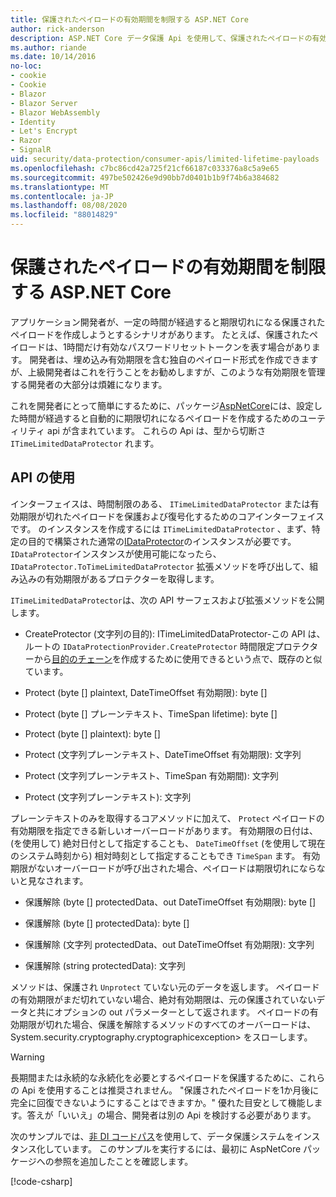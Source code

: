 ```yaml
---
title: 保護されたペイロードの有効期間を制限する ASP.NET Core
author: rick-anderson
description: ASP.NET Core データ保護 Api を使用して、保護されたペイロードの有効期間を制限する方法について説明します。
ms.author: riande
ms.date: 10/14/2016
no-loc:
- cookie
- Cookie
- Blazor
- Blazor Server
- Blazor WebAssembly
- Identity
- Let's Encrypt
- Razor
- SignalR
uid: security/data-protection/consumer-apis/limited-lifetime-payloads
ms.openlocfilehash: c7bc86cd42a725f21cf66187c033376a8c5a9e65
ms.sourcegitcommit: 497be502426e9d90bb7d0401b1b9f74b6a384682
ms.translationtype: MT
ms.contentlocale: ja-JP
ms.lasthandoff: 08/08/2020
ms.locfileid: "88014829"
---
```

# <a name="limit-the-lifetime-of-protected-payloads-in-aspnet-core"></a>保護されたペイロードの有効期間を制限する ASP.NET Core

アプリケーション開発者が、一定の時間が経過すると期限切れになる保護されたペイロードを作成しようとするシナリオがあります。 たとえば、保護されたペイロードは、1時間だけ有効なパスワードリセットトークンを表す場合があります。 開発者は、埋め込み有効期限を含む独自のペイロード形式を作成できますが、上級開発者はこれを行うことをお勧めしますが、このような有効期限を管理する開発者の大部分は煩雑になります。

これを開発者にとって簡単にするために、パッケージ[AspNetCore](https://www.nuget.org/packages/Microsoft.AspNetCore.DataProtection.Extensions/)には、設定した時間が経過すると自動的に期限切れになるペイロードを作成するためのユーティリティ api が含まれています。 これらの Api は、型から切断さ `ITimeLimitedDataProtector` れます。

## <a name="api-usage"></a>API の使用

インターフェイスは、時間制限のある、 `ITimeLimitedDataProtector` または有効期限が切れたペイロードを保護および復号化するためのコアインターフェイスです。 のインスタンスを作成するには `ITimeLimitedDataProtector` 、まず、特定の目的で構築された通常の[IDataProtector](xref:security/data-protection/consumer-apis/overview)のインスタンスが必要です。 `IDataProtector`インスタンスが使用可能になったら、 `IDataProtector.ToTimeLimitedDataProtector` 拡張メソッドを呼び出して、組み込みの有効期限があるプロテクターを取得します。

`ITimeLimitedDataProtector`は、次の API サーフェスおよび拡張メソッドを公開します。

* CreateProtector (文字列の目的): ITimeLimitedDataProtector-この API は、ルートの `IDataProtectionProvider.CreateProtector` 時間限定プロテクターから[目的のチェーン](xref:security/data-protection/consumer-apis/purpose-strings)を作成するために使用できるという点で、既存のと似ています。

* Protect (byte [] plaintext, DateTimeOffset 有効期限): byte []

* Protect (byte [] プレーンテキスト、TimeSpan lifetime): byte []

* Protect (byte [] plaintext): byte []

* Protect (文字列プレーンテキスト、DateTimeOffset 有効期限): 文字列

* Protect (文字列プレーンテキスト、TimeSpan 有効期間): 文字列

* Protect (文字列プレーンテキスト): 文字列

プレーンテキストのみを取得するコアメソッドに加えて、 `Protect` ペイロードの有効期限を指定できる新しいオーバーロードがあります。 有効期限の日付は、(を使用して) 絶対日付として指定することも、 `DateTimeOffset` (を使用して現在のシステム時刻から) 相対時刻として指定することもでき `TimeSpan` ます。 有効期限がないオーバーロードが呼び出された場合、ペイロードは期限切れにならないと見なされます。

* 保護解除 (byte [] protectedData、out DateTimeOffset 有効期限): byte []

* 保護解除 (byte [] protectedData): byte []

* 保護解除 (文字列 protectedData、out DateTimeOffset 有効期限): 文字列

* 保護解除 (string protectedData): 文字列

メソッドは、保護され `Unprotect` ていない元のデータを返します。 ペイロードの有効期限がまだ切れていない場合、絶対有効期限は、元の保護されていないデータと共にオプションの out パラメーターとして返されます。 ペイロードの有効期限が切れた場合、保護を解除するメソッドのすべてのオーバーロードは、System.security.cryptography.cryptographicexception> をスローします。

>[!WARNING]
> 長期間または永続的な永続化を必要とするペイロードを保護するために、これらの Api を使用することは推奨されません。 "保護されたペイロードを1か月後に完全に回復できないようにすることはできますか。" 優れた目安として機能します。答えが「いいえ」の場合、開発者は別の Api を検討する必要があります。

次のサンプルでは、[非 DI コードパス](xref:security/data-protection/configuration/non-di-scenarios)を使用して、データ保護システムをインスタンス化しています。 このサンプルを実行するには、最初に AspNetCore パッケージへの参照を追加したことを確認します。

[!code-csharp[](limited-lifetime-payloads/samples/limitedlifetimepayloads.cs)]
